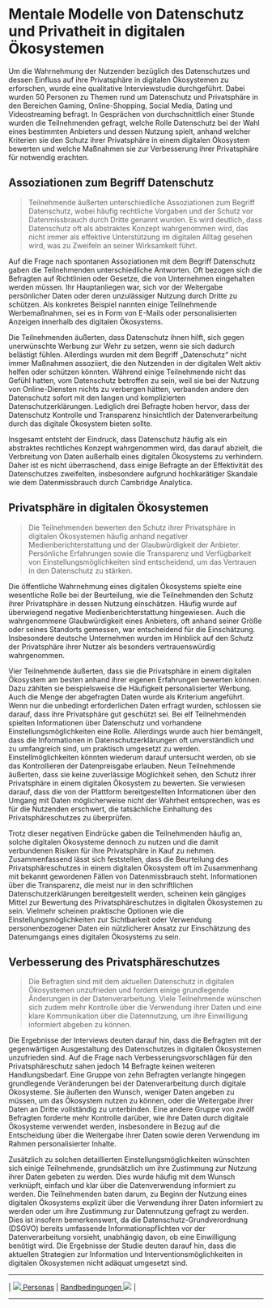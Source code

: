 
# Mentale Modelle von Datenschutz und Privatheit in digitalen Ökosystemen
Um die Wahrnehmung der Nutzenden bezüglich des Datenschutzes und dessen Einfluss auf ihre Privatsphäre in digitalen Ökosystemen zu erforschen, wurde eine qualitative Interviewstudie durchgeführt. Dabei wurden 50 Personen zu Themen rund um Datenschutz und Privatsphäre in den Bereichen Gaming, Online-Shopping, Social Media, Dating und Videostreaming befragt. 
In Gesprächen von durchschnittlich einer Stunde wurden die Teilnehmenden gefragt, welche Rolle Datenschutz bei der Wahl eines bestimmten Anbieters und dessen Nutzung spielt, anhand welcher Kriterien sie den Schutz ihrer Privatsphäre in einem digitalen Ökosystem bewerten und welche Maßnahmen sie zur Verbesserung ihrer Privatsphäre für notwendig erachten.

## Assoziationen zum Begriff Datenschutz 
>Teilnehmende äußerten unterschiedliche Assoziationen zum Begriff Datenschutz, wobei häufig rechtliche Vorgaben und der Schutz vor Datenmissbrauch durch Dritte genannt wurden. Es wird deutlich, dass Datenschutz oft als abstraktes Konzept wahrgenommen wird, das nicht immer als effektive Unterstützung im digitalen Alltag gesehen wird, was zu Zweifeln an seiner Wirksamkeit führt.

Auf die Frage nach spontanen Assoziationen mit dem Begriff Datenschutz gaben die Teilnehmenden unterschiedliche Antworten. Oft bezogen sich die Befragten auf Richtlinien oder Gesetze, die von Unternehmen eingehalten werden müssen. Ihr Hauptanliegen war, sich vor der Weitergabe persönlicher Daten oder deren unzulässiger Nutzung durch Dritte zu schützen. Als konkretes Beispiel nannten einige Teilnehmende Werbemaßnahmen, sei es in Form von E-Mails oder personalisierten Anzeigen innerhalb des digitalen Ökosystems. 

Die Teilnehmenden äußerten, dass Datenschutz ihnen hilft, sich gegen unerwünschte Werbung zur Wehr zu setzen, wenn sie sich dadurch belästigt fühlen. Allerdings wurden mit dem Begriff „Datenschutz“ nicht immer Maßnahmen assoziiert, die den Nutzenden in der digitalen Welt aktiv helfen oder schützen könnten. Während einige Teilnehmende nicht das Gefühl hatten, vom Datenschutz betroffen zu sein, weil sie bei der Nutzung von Online-Diensten nichts zu verbergen hätten, verbanden andere den Datenschutz sofort mit den langen und komplizierten Datenschutzerklärungen. Lediglich drei Befragte hoben hervor, dass der Datenschutz Kontrolle und Transparenz hinsichtlich der Datenverarbeitung durch das digitale Ökosystem bieten sollte. 

Insgesamt entsteht der Eindruck, dass Datenschutz häufig als ein abstraktes rechtliches Konzept wahrgenommen wird, das darauf abzielt, die Verbreitung von Daten außerhalb eines digitalen Ökosystems zu verhindern. Daher ist es nicht überraschend, dass einige Befragte an der Effektivität des Datenschutzes zweifelten, insbesondere aufgrund hochkarätiger Skandale wie dem Datenmissbrauch durch Cambridge Analytica. 

## Privatsphäre in digitalen Ökosystemen 
>Die Teilnehmenden bewerten den Schutz ihrer Privatsphäre in digitalen Ökosystemen häufig anhand negativer Medienberichterstattung und der Glaubwürdigkeit der Anbieter. Persönliche Erfahrungen sowie die Transparenz und Verfügbarkeit von Einstellungsmöglichkeiten sind entscheidend, um das Vertrauen in den Datenschutz zu stärken.

Die öffentliche Wahrnehmung eines digitalen Ökosystems spielte eine wesentliche Rolle bei der Beurteilung, wie die Teilnehmenden den Schutz ihrer Privatsphäre in dessen Nutzung einschätzen. Häufig wurde auf überwiegend negative Medienberichterstattung hingewiesen. Auch die wahrgenommene Glaubwürdigkeit eines Anbieters, oft anhand seiner Größe oder seines Standorts gemessen, war entscheidend für die Einschätzung. Insbesondere deutsche Unternehmen wurden im Hinblick auf den Schutz der Privatsphäre ihrer Nutzer als besonders vertrauenswürdig wahrgenommen. 

Vier Teilnehmende äußerten, dass sie die Privatsphäre in einem digitalen Ökosystem am besten anhand ihrer eigenen Erfahrungen bewerten können. Dazu zählten sie beispielsweise die Häufigkeit personalisierter Werbung. Auch die Menge der abgefragten Daten wurde als Kriterium angeführt. Wenn nur die unbedingt erforderlichen Daten erfragt wurden, schlossen sie darauf, dass ihre Privatsphäre gut geschützt sei. Bei elf Teilnehmenden spielten Informationen über Datenschutz und vorhandene Einstellungsmöglichkeiten eine Rolle. Allerdings wurde auch hier bemängelt, dass die Informationen in Datenschutzerklärungen oft unverständlich und zu umfangreich sind, um praktisch umgesetzt zu werden. Einstellmöglichkeiten könnten wiederum darauf untersucht werden, ob sie das Kontrollieren der Datenpreisgabe erlauben. Neun Teilnehmende äußerten, dass sie keine zuverlässige Möglichkeit sehen, den Schutz ihrer Privatsphäre in einem digitalen Ökosystem zu bewerten. Sie verwiesen darauf, dass die von der Plattform bereitgestellten Informationen über den Umgang mit Daten möglicherweise nicht der Wahrheit entsprechen, was es für die Nutzenden erschwert, die tatsächliche Einhaltung des Privatsphäreschutzes zu überprüfen. 

Trotz dieser negativen Eindrücke gaben die Teilnehmenden häufig an, solche digitalen Ökosysteme dennoch zu nutzen und die damit verbundenen Risiken für ihre Privatsphäre in Kauf zu nehmen. Zusammenfassend lässt sich feststellen, dass die Beurteilung des Privatsphäreschutzes in einem digitalen Ökosystem oft im Zusammenhang mit bekannt gewordenen Fällen von Datenmissbrauch steht. Informationen über die Transparenz, die meist nur in den schriftlichen Datenschutzerklärungen bereitgestellt werden, scheinen kein gängiges Mittel zur Bewertung des Privatsphäreschutzes in digitalen Ökosystemen zu sein. Vielmehr scheinen praktische Optionen wie die Einstellungsmöglichkeiten zur Sichtbarkeit oder Verwendung personenbezogener Daten ein nützlicherer Ansatz zur Einschätzung des Datenumgangs eines digitalen Ökosystems zu sein.

## Verbesserung des Privatsphäreschutzes
>Die Befragten sind mit dem aktuellen Datenschutz in digitalen Ökosystemen unzufrieden und fordern einige grundlegende Änderungen in der Datenverarbeitung. Viele Teilnehmende wünschen sich zudem mehr Kontrolle über die Verwendung ihrer Daten und eine klare Kommunikation über die Datennutzung, um ihre Einwilligung informiert abgeben zu können.

Die Ergebnisse der Interviews deuten darauf hin, dass die Befragten mit der gegenwärtigen Ausgestaltung des Datenschutzes in digitalen Ökosystemen unzufrieden sind. Auf die Frage nach Verbesserungsvorschlägen für den Privatsphäreschutz sahen jedoch 14 Befragte keinen weiteren Handlungsbedarf. Eine Gruppe von zehn Befragten verlangte hingegen grundlegende Veränderungen bei der Datenverarbeitung durch digitale Ökosysteme. Sie äußerten den Wunsch, weniger Daten angeben zu müssen, um das Ökosystem nutzen zu können, oder die Weitergabe ihrer Daten an Dritte vollständig zu unterbinden. Eine andere Gruppe von zwölf Befragten forderte mehr Kontrolle darüber, wie ihre Daten durch digitale Ökosysteme verwendet werden, insbesondere in Bezug auf die Entscheidung über die Weitergabe ihrer Daten sowie deren Verwendung im Rahmen personalisierter Inhalte. 

Zusätzlich zu solchen detaillierten Einstellungsmöglichkeiten wünschten sich einige Teilnehmende, grundsätzlich um ihre Zustimmung zur Nutzung ihrer Daten gebeten zu werden. Dies wurde häufig mit dem Wunsch verknüpft, einfach und klar über die Datenverwendung informiert zu werden. Die Teilnehmenden baten darum, zu Beginn der Nutzung eines digitalen Ökosystems explizit über die Verwendung ihrer Daten informiert zu werden oder um ihre Zustimmung zur Datennutzung gefragt zu werden. Dies ist insofern bemerkenswert, da die Datenschutz-Grundverordnung (DSGVO) bereits umfassende Informationspflichten vor der Datenverarbeitung vorsieht, unabhängig davon, ob eine Einwilligung benötigt wird. Die Ergebnisse der Studie deuten darauf hin, dass die aktuellen Strategien zur Information und Interventionsmöglichkeiten in digitalen Ökosystemen nicht adäquat umgesetzt sind.

****

| [![](/Daccord/assets/images/backward-solid.svg) Personas](<Personas>) | [Randbedingungen ![](/Daccord/assets/images/forward-solid.svg)](<../Randbedingungen>) |

****